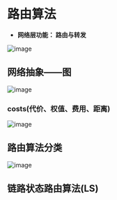 # 路由算法  

* **网络层功能： 路由与转发**  

![image](https://user-images.githubusercontent.com/58176267/170608972-c5a24731-4f65-467e-9a11-9382fcb5f4bf.png)


## 网络抽象——图  

![image](https://user-images.githubusercontent.com/58176267/170609151-a9c8c555-5981-4179-ad36-6812d7d085f9.png)


### costs(代价、权值、费用、距离)  

![image](https://user-images.githubusercontent.com/58176267/170609596-2a7365e6-b1fa-47a6-8df4-cc1b62227351.png)


## 路由算法分类  

![image](https://user-images.githubusercontent.com/58176267/170610574-ba768691-cf8a-4f54-9cbc-3374cc59b18e.png)



## 链路状态路由算法(LS)  







